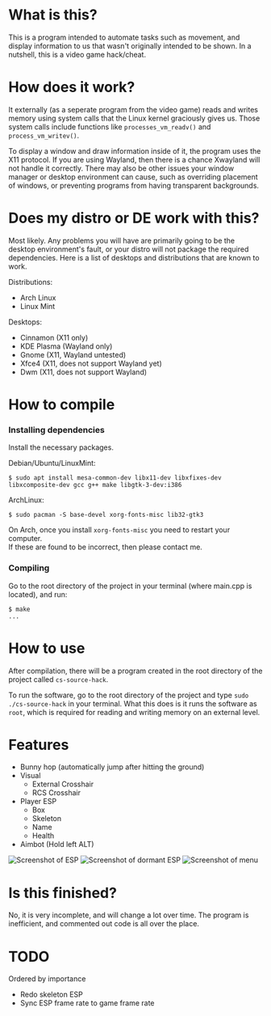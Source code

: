 # What is this?
This is a program intended to automate tasks such as movement, and display information to us that wasn't originally intended to be shown. In a nutshell, this is a video game hack/cheat.

# How does it work?
It externally (as a seperate program from the video game) reads and writes memory using system calls that the Linux kernel graciously gives us. Those system calls include functions like `processes_vm_readv()` and `process_vm_writev()`. 
  
To display a window and draw information inside of it, the program uses the X11 protocol. If you are using Wayland, then there is a chance Xwayland will not handle it correctly. There may also be other issues your window manager or desktop environment can cause, such as overriding placement of windows, or preventing programs from having transparent backgrounds.

# Does my distro or DE work with this?
Most likely. Any problems you will have are primarily going to be the desktop environment's fault, or your distro will not package the required dependencies. Here is a list of desktops and distributions that are known to work.  
  
Distributions:  
- Arch Linux  
- Linux Mint  
  
Desktops:  
- Cinnamon (X11 only)  
- KDE Plasma (Wayland only)  
- Gnome (X11, Wayland untested)  
- Xfce4 (X11, does not support Wayland yet)  
- Dwm (X11, does not support Wayland)  

# How to compile
  
### Installing dependencies
Install the necessary packages.  
  
Debian/Ubuntu/LinuxMint:

```console
$ sudo apt install mesa-common-dev libx11-dev libxfixes-dev libxcomposite-dev gcc g++ make libgtk-3-dev:i386
```
ArchLinux:  

```console
$ sudo pacman -S base-devel xorg-fonts-misc lib32-gtk3
```
On Arch, once you install `xorg-fonts-misc` you need to restart your computer.  
If these are found to be incorrect, then please contact me.  
  
### Compiling
Go to the root directory of the project in your terminal (where main.cpp is located), and run:  

```console
$ make
...
```

# How to use
After compilation, there will be a program created in the root directory of the project called `cs-source-hack`.

To run the software, go to the root directory of the project and type `sudo ./cs-source-hack` in your terminal. What this does is it runs the software as `root`, which is required for reading and writing memory on an external level.  

# Features
- Bunny hop (automatically jump after hitting the ground)  
- Visual  
  * External Crosshair  
  * RCS Crosshair  
- Player ESP  
  * Box  
  * Skeleton
  * Name  
  * Health  
- Aimbot (Hold left ALT)  

![Screenshot of ESP](https://r2.e-z.host/bb3dfc85-7f7f-4dcb-8b0b-3a4af0aa57e4/wtpq31477kcc20rfpa.png)
![Screenshot of dormant ESP](https://r2.e-z.host/bb3dfc85-7f7f-4dcb-8b0b-3a4af0aa57e4/hm7b14y2ehbcuy0or8.png)
![Screenshot of menu](https://r2.e-z.host/bb3dfc85-7f7f-4dcb-8b0b-3a4af0aa57e4/s82uf3r72i5f5d2m1h.png)

# Is this finished?
No, it is very incomplete, and will change a lot over time. The program is inefficient, and commented out code is all over the place.

# TODO
Ordered by importance  
- Redo skeleton ESP
- Sync ESP frame rate to game frame rate  
